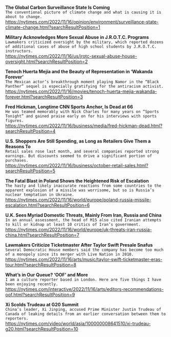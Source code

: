 **The Global Carbon Surveillance State Is Coming**\
`The conventional picture of climate change and what is causing it is about to change.`\
https://nytimes.com/2022/11/16/opinion/environment/surveillance-state-climate-change.html?searchResultPosition=1

**Military Acknowledges More Sexual Abuse in J.R.O.T.C. Programs**\
`Lawmakers criticized oversight by the military, which reported dozens of additional cases of abuse of high school students by J.R.O.T.C. instructors.`\
https://nytimes.com/2022/11/16/us/jrotc-sexual-abuse-house-oversight.html?searchResultPosition=2

**Tenoch Huerta Mejía and the Beauty of Representation in ‘Wakanda Forever’**\
`The Mexican actor’s breakthrough moment playing Namor in the “Black Panther” sequel is especially gratifying for the antiracism activist.`\
https://nytimes.com/2022/11/16/movies/tenoch-huerta-mejia-wakanda-forever.html?searchResultPosition=3

**Fred Hickman, Longtime CNN Sports Anchor, Is Dead at 66**\
`He was teamed memorably with Nick Charles for many years on “Sports Tonight” and gained praise early on for his interviews with sports figures.`\
https://nytimes.com/2022/11/16/business/media/fred-hickman-dead.html?searchResultPosition=4

**U.S. Shoppers Are Still Spending, as Long as Retailers Give Them a Reasons To**\
`Retail sales rose last month, and several companies reported strong earnings. But discounts seemed to drive a significant portion of purchases.`\
https://nytimes.com/2022/11/16/business/october-retail-sales.html?searchResultPosition=5

**The Fatal Blast in Poland Shows the Heightened Risk of Escalation**\
`The hasty and likely inaccurate reactions from some countries to the apparent explosion of a missile was worrisome, but so is Russia’s nuclear temptation in Ukraine.`\
https://nytimes.com/2022/11/16/world/europe/poland-russia-missile-escalation.html?searchResultPosition=6

**U.K. Sees Myriad Domestic Threats, Mainly From Iran, Russia and China**\
`In an annual assessment, the head of M15 also cited Iranian attempts to kill or kidnap at least 10 critics of Iran’s government.`\
https://nytimes.com/2022/11/16/world/europe/uk-threats-iran-russia-china.html?searchResultPosition=7

**Lawmakers Criticize Ticketmaster After Taylor Swift Presale Snafus**\
`Several Democratic House members said the company has become too much of a monopoly since its merger with Live Nation in 2010.`\
https://nytimes.com/2022/11/16/arts/music/taylor-swift-ticketmaster-eras-tour.html?searchResultPosition=8

**What’s in Our Queue? ‘OOF’ and More**\
`I am a culture reporter based in London. Here are five things I have been enjoying recently.`\
https://nytimes.com/interactive/2022/11/16/arts/editors-recommendations-oof.html?searchResultPosition=9

**Xi Scolds Trudeau at G20 Summit**\
`China’s leader, Xi Jinping, accused Prime Minister Justin Trudeau of Canada of leaking details from an earlier conversation between them to reporters.`\
https://nytimes.com/video/world/asia/100000008641510/xi-trudeau-g20.html?searchResultPosition=10

